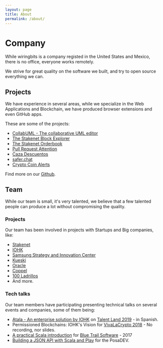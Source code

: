 ```yaml
---
layout: page
title: About
permalink: /about/
---
```


# Company
While wiringbits is a company registed in the United States and Mexico, there is no office, everyone works remotely.

We strive for great quality on the software we built, and try to open source everything we can.

## Projects
We have experience in several areas, while we specialize in the Web Applications and Blockchain, we have produced browser extensions and even GitHub apps.

These are some of the projects:
- [CollabUML - The collaborative UML editor](https://collabuml.com)
- [The Stakenet Block Explorer](https://xsnexplorer.io/)
- [The Stakenet Orderbook](https://orderbook.stakenet.io/)
- [Pull Request Attention](https://prattention.com)
- [Caza Descuentos](https://cazadescuentos.net)
- [safer.chat](https://safer.chat/)
- [Crypto Coin Alerts](https://github.com/AlexITC/crypto-coin-alerts)

Find more on our [Github](https://github.com/wiringbits/).



## Team
While our team is small, it's very talented, we believe that a few talented people can produce a lot without compromising the quality.

### Projects
Our team has been involved in projects with Startups and Big companies, like:
- [Stakenet](https://stakenet.io)
- [IOHK](https://iohk.io)
- [Samsung Strategy and Innovation Center](https://www.samsung.com/us/ssic/)
- [Kueski](https://kueski.com)
- [Oracle](https://www.oracle.com/mx)
- [Coppel](https://www.coppel.com)
- [100 Ladrillos](https://100ladrillos.com)
- And more.

### Tech talks
Our team members have participating presenting technical talks on several events and companies, some of them being:
- [Atala - An enterprise solution by IOHK](https://youtu.be/3POXkqhbYeo?t=10820) on [Talent Land 2019](https://www.talent-land.mx/) - in Spanish.
- Permissioned Blockchains: IOHK's Vision for [VivaLaCrypto 2018](https://www.vivalacrypto.mx/) - No recording, nor slides.
- [A practical Scala introduction](https://www.youtube.com/watch?v=tIwr9AhCQYs) for [Blue Trail Software](https://www.bluetrail.software/) - 2017
- [Building a JSON API with Scala and Play](https://gitpitch.com/AlexITC/PosaDEV-2017-JSON-API-Presentation) for the PosaDEV.

